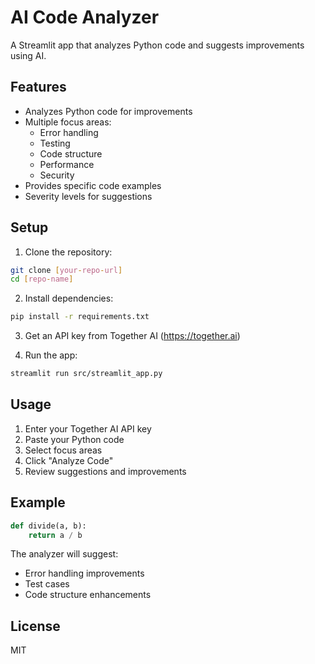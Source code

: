 # AI Code Analyzer

A Streamlit app that analyzes Python code and suggests improvements using AI.

## Features

- Analyzes Python code for improvements
- Multiple focus areas:
  - Error handling
  - Testing
  - Code structure
  - Performance
  - Security
- Provides specific code examples
- Severity levels for suggestions

## Setup

1. Clone the repository:
```bash
git clone [your-repo-url]
cd [repo-name]
```

2. Install dependencies:
```bash
pip install -r requirements.txt
```

3. Get an API key from Together AI (https://together.ai)

4. Run the app:
```bash
streamlit run src/streamlit_app.py
```

## Usage

1. Enter your Together AI API key
2. Paste your Python code
3. Select focus areas
4. Click "Analyze Code"
5. Review suggestions and improvements

## Example

```python
def divide(a, b):
    return a / b
```

The analyzer will suggest:
- Error handling improvements
- Test cases
- Code structure enhancements

## License

MIT
